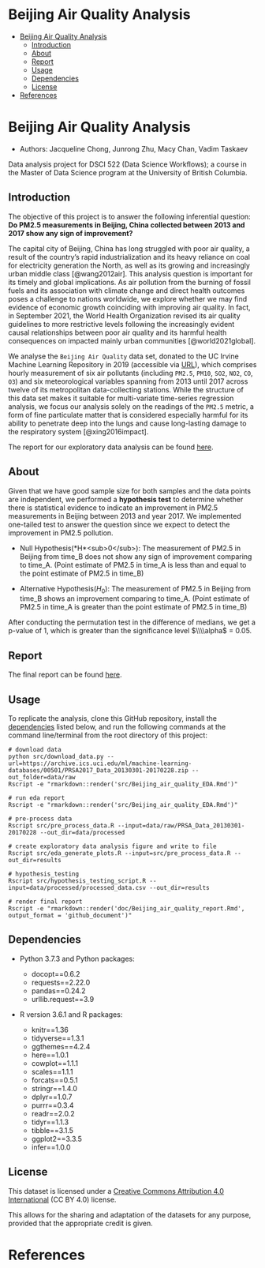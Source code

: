 Beijing Air Quality Analysis
================

-   [Beijing Air Quality Analysis](#beijing-air-quality-analysis)
    -   [Introduction](#introduction)
    -   [About](#about)
    -   [Report](#report)
    -   [Usage](#usage)
    -   [Dependencies](#dependencies)
    -   [License](#license)
-   [References](#references)

# Beijing Air Quality Analysis

-   Authors: Jacqueline Chong, Junrong Zhu, Macy Chan, Vadim Taskaev

Data analysis project for DSCI 522 (Data Science Workflows); a course in
the Master of Data Science program at the University of British
Columbia.

## Introduction

The objective of this project is to answer the following inferential
question: **Do PM2.5 measurements in Beijing, China collected between
2013 and 2017 show any sign of improvement?**

The capital city of Beijing, China has long struggled with poor air
quality, a result of the country’s rapid industrialization and its heavy
reliance on coal for electricity generation the North, as well as its
growing and increasingly urban middle class \[@wang2012air\]. This
analysis question is important for its timely and global implications.
As air pollution from the burning of fossil fuels and its association
with climate change and direct health outcomes poses a challenge to
nations worldwide, we explore whether we may find evidence of economic
growth coinciding with improving air quality. In fact, in September
2021, the World Health Organization revised its air quality guidelines
to more restrictive levels following the increasingly evident causal
relationships between poor air quality and its harmful health
consequences on impacted mainly urban communities \[@world2021global\].

We analyse the `Beijing Air Quality` data set, donated to the UC Irvine
Machine Learning Repository in 2019 (accessible via
[URL](https://archive-beta.ics.uci.edu/ml/datasets/beijing+multi+site+air+quality+data)),
which comprises hourly measurement of six air pollutants (including
`PM2.5`, `PM10`, `SO2`, `NO2`, `CO`, `O3`) and six meteorological
variables spanning from 2013 until 2017 across twelve of its
metropolitan data-collecting stations. While the structure of this data
set makes it suitable for multi-variate time-series regression analysis,
we focus our analysis solely on the readings of the `PM2.5` metric, a
form of fine particulate matter that is considered especially harmful
for its ability to penetrate deep into the lungs and cause long-lasting
damage to the respiratory system \[@xing2016impact\].

The report for our exploratory data analysis can be found
[here](https://github.com/UBC-MDS/DSCI_522_Beijing_Air_Quality/blob/main/src/Beijing_air_quality_EDA.md).

## About

Given that we have good sample size for both samples and the data points
are independent, we performed a **hypothesis test** to determine whether
there is statistical evidence to indicate an improvement in PM2.5
measurements in Beijing between 2013 and year 2017. We implemented
one-tailed test to answer the question since we expect to detect the
improvement in PM2.5 pollution.

-   Null Hypothesis(\*H\*\<sub>0\</sub>): The measurement of PM2.5 in
    Beijing from time_B does not show any sign of improvement comparing
    to time_A. (Point estimate of PM2.5 in time_A is less than and equal
    to the point estimate of PM2.5 in time_B)

-   Alternative Hypothesis(*H*<sub>0</sub>): The measurement of PM2.5 in
    Beijing from time_B shows an improvement comparing to time_A. (Point
    estimate of PM2.5 in time_A is greater than the point estimate of
    PM2.5 in time_B)

After conducting the permutation test in the difference of medians, we
get a p-value of 1, which is greater than the significance level
$\\\\alpha$ = 0.05.

## Report

The final report can be found
[here](https://github.com/UBC-MDS/DSCI_522_Beijing_Air_Quality/blob/main/doc/Beijing_air_quality_report.md).

## Usage

To replicate the analysis, clone this GitHub repository, install the
[dependencies](#dependencies) listed below, and run the following
commands at the command line/terminal from the root directory of this
project:

    # download data
    python src/download_data.py --url=https://archive.ics.uci.edu/ml/machine-learning-databases/00501/PRSA2017_Data_20130301-20170228.zip --out_folder=data/raw
    Rscript -e "rmarkdown::render('src/Beijing_air_quality_EDA.Rmd')"

    # run eda report
    Rscript -e "rmarkdown::render('src/Beijing_air_quality_EDA.Rmd')"

    # pre-process data
    Rscript src/pre_process_data.R --input=data/raw/PRSA_Data_20130301-20170228 --out_dir=data/processed

    # create exploratory data analysis figure and write to file
    Rscript src/eda_generate_plots.R --input=src/pre_process_data.R --out_dir=results

    # hypothesis_testing
    Rscript src/hypothesis_testing_script.R --input=data/processed/processed_data.csv --out_dir=results

    # render final report
    Rscript -e "rmarkdown::render('doc/Beijing_air_quality_report.Rmd', output_format = 'github_document')"

## Dependencies

-   Python 3.7.3 and Python packages:

    -   docopt==0.6.2
    -   requests==2.22.0
    -   pandas==0.24.2
    -   urllib.request==3.9

-   R version 3.6.1 and R packages:

    -   knitr==1.36
    -   tidyverse==1.3.1
    -   ggthemes==4.2.4
    -   here==1.0.1
    -   cowplot==1.1.1
    -   scales==1.1.1
    -   forcats==0.5.1
    -   stringr==1.4.0
    -   dplyr==1.0.7
    -   purrr==0.3.4
    -   readr==2.0.2
    -   tidyr==1.1.3
    -   tibble==3.1.5
    -   ggplot2==3.3.5
    -   infer==1.0.0

## License

This dataset is licensed under a [Creative Commons Attribution 4.0
International](https://creativecommons.org/licenses/by/4.0/legalcode) (CC
BY 4.0) license.

This allows for the sharing and adaptation of the datasets for any
purpose, provided that the appropriate credit is given.

# References
